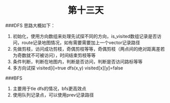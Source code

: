 <center><h1>第十三天</h1></center>

###DFS
思路大概如下：
1. 初始化，使用方向数组来处理先试探不同的方向，is_visited数组记录是否访问，route记录地图情况，如有需要需要加上一个vector记录路径
2. 先做剪枝，访问成功剪枝，奇偶剪枝等等，奇偶剪枝（两点间的绝对距离差若为奇数就不可被访问），时间结束剪枝等等
3. 条件判断，判断在地图内，判断是否访问，判断是否访问路标等等
4. 多方向试探 visited[i]=true dfs(x,y) visited[x][y]=false

###BFS
1. 主要用于tle dfs的情况，bfs更高效点
2. 使用队列记录点，可以使用prev记录路径